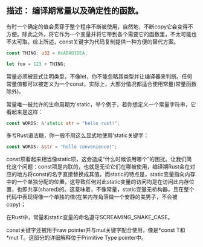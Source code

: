 ## 描述： 编译期常量以及确定性的函数。

有时一个确定的值会贯穿于整个程序不断被使用，自然地，不断copy它会变得不方便。除此之外，将它作为一个变量并将它带到各个需要它的函数里，不太可能也不太可取。综上所述，const关键字为代码复制提供一种方便的替代方案。

```rust
const THING: u32 = 0xABAD1DEA;

let foo = 123 + THING;
```
常量必须被显式注明类型，不像let，你不能忽略其类型并让编译器来判断。任何常量值都可以被定义为一个const，实际上，大部分情况都适合使用常量(常量函数除外)。

常量唯一被允许的生命周期为'static，举个例子，若你想定义一个常量字符串，它看起来是这样：

```rust
const WORDS: &'static str = "hello rust!";
```

多亏Rust语法糖，你一般不用这么显式地使用'static关键字：

```rust
const WORDS: &str = "hello convenience!";
```

const项看起来相当像static项，这会造成“什么时候该用哪个”的困扰。让我们简化这个问题：const项是内联的，也就是无论它们在哪被使用，编译期Rust会在对应的地方将const的名字直接替换成其值。而static的特点是，static变量指向内存中的一个单独分配的位置，这导致任何对此static变量的访问均是在访问此内存位置，也即共享(shared)的。这意味着，不像常量，static变量无析构器，且在整个代码中表现得像一个单独的值(在某内存角落做一个安静的美男子，不会被copy)；

在Rust中，常量和static变量的命名遵守SCREAMING_SNAKE_CASE。

const关键字还被用于raw pointer并与mut关键字配合使用，像是\*const T和\*mut T。这部分的详细解释位于Primitive Type pointer中。